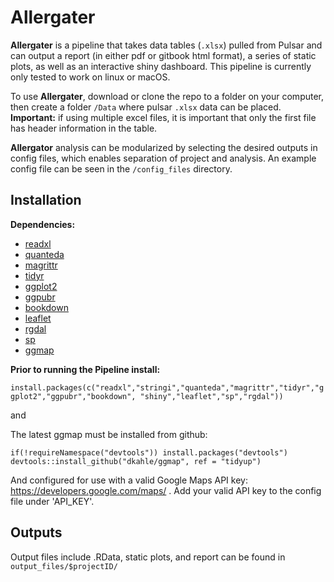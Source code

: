 # Allergater

**Allergater** is a pipeline that takes data tables (`.xlsx`) pulled from Pulsar and can output a report (in either pdf or gitbook html format), a series of static plots, as well as an interactive shiny dashboard. This pipeline is currently only tested to work on linux or macOS.

To use **Allergater**, download or clone the repo to a folder on your computer, then create a folder `/Data` where pulsar `.xlsx` data can be placed. **Important:** if using multiple excel files, it is important that only the first file has header information in the table.

**Allergator** analysis can be modularized by selecting the desired outputs in config files, which enables separation of project and analysis.  An example config file can be seen in the `/config_files` directory.

## Installation

**Dependencies:**

* [readxl](https://github.com/tidyverse/readxl)
* [quanteda](https://github.com/quanteda/quanteda)
* [magrittr](https://github.com/tidyverse/magrittr)
* [tidyr](https://cran.r-project.org/web/packages/tidyr/index.html)
* [ggplot2](https://ggplot2.tidyverse.org/)
* [ggpubr](http://www.sthda.com/english/rpkgs/ggpubr/)
* [bookdown](https://github.com/rstudio/bookdown)
* [leaflet](https://rstudio.github.io/leaflet/)
* [rgdal](https://cran.r-project.org/web/packages/rgdal/index.html)
* [sp](https://cran.r-project.org/web/packages/sp/index.html)
* [ggmap](https://github.com/dkahle/ggmap)

**Prior to running the Pipeline install:**

```install.packages(c("readxl","stringi","quanteda","magrittr","tidyr","ggplot2","ggpubr","bookdown", "shiny","leaflet","sp","rgdal"))```

and

The latest ggmap must be installed from github:

```if(!requireNamespace("devtools")) install.packages("devtools") devtools::install_github("dkahle/ggmap", ref = "tidyup")```

And configured for use with a valid Google Maps API key: https://developers.google.com/maps/ . Add your valid API key to the config file under 'API_KEY'.

## Outputs

Output files include .RData, static plots, and report can be found in `output_files/$projectID/`
